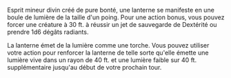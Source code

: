 Esprit mineur divin créé de pure bonté, une lanterne se manifeste en une boule de lumière de la taille d'un poing. Pour une action bonus, vous pouvez forcer une créature à 30 ft. à réussir un jet de sauvegarde de Dextérité ou prendre 1d6 dégâts radiants.

La lanterne émet de la lumière comme une torche. Vous pouvez utiliser votre action pour renforcer la lanterne de telle sorte qu'elle émette une lumière vive dans un rayon de 40 ft. et une lumière faible sur 40 ft. supplémentaire jusqu'au début de votre prochain tour.